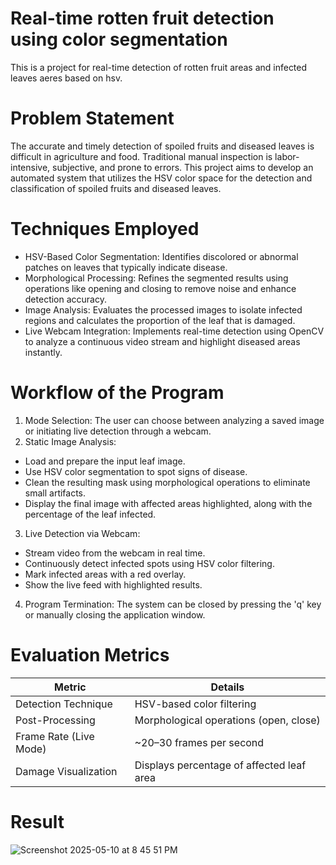 # Real-time rotten fruit detection using color segmentation 
This is a project for real-time detection of rotten fruit areas and infected leaves aeres based on hsv.
# Problem Statement 
The accurate and timely detection of spoiled fruits and diseased leaves is difficult in agriculture and food. Traditional manual inspection is labor-intensive, subjective, and prone to errors. This project aims to develop an automated system that utilizes the HSV color space for the detection and classification of spoiled fruits and diseased leaves.
# Techniques Employed
- HSV-Based Color Segmentation: Identifies discolored or abnormal patches on leaves that typically indicate disease.
- Morphological Processing: Refines the segmented results using operations like opening and closing to remove noise and enhance detection accuracy.
- Image Analysis: Evaluates the processed images to isolate infected regions and calculates the proportion of the leaf that is damaged.
- Live Webcam Integration: Implements real-time detection using OpenCV to analyze a continuous video stream and highlight diseased areas instantly.
# Workflow of the Program
1. Mode Selection: The user can choose between analyzing a saved image or initiating live detection through a webcam.
2. Static Image Analysis:
* Load and prepare the input leaf image.
* Use HSV color segmentation to spot signs of disease.
* Clean the resulting mask using morphological operations to eliminate small artifacts.
* Display the final image with affected areas highlighted, along with the percentage of the leaf infected.
3. Live Detection via Webcam:
* Stream video from the webcam in real time.
* Continuously detect infected spots using HSV color filtering.
* Mark infected areas with a red overlay.
* Show the live feed with highlighted results.
4. Program Termination: The system can be closed by pressing the 'q' key or manually closing the application window.
# Evaluation Metrics

| **Metric**                 | **Details**                                   |
|---------------------------|-----------------------------------------------|
| Detection Technique       | HSV-based color filtering                     |
| Post-Processing           | Morphological operations (open, close)        |
| Frame Rate (Live Mode)    | ~20–30 frames per second                      |
| Damage Visualization      | Displays percentage of affected leaf area     |

# Result
![Screenshot 2025-05-10 at 8 45 51 PM](https://github.com/user-attachments/assets/9d377b4d-e8d9-42a6-9e0c-0e363e3bdedb)


